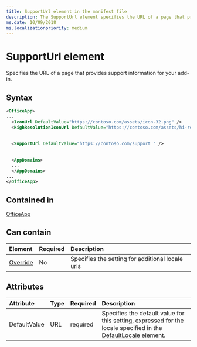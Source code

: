 ```yaml
---
title: SupportUrl element in the manifest file
description: The SupportUrl element specifies the URL of a page that provides support information for your add-in.
ms.date: 10/09/2018
ms.localizationpriority: medium
---
```


# SupportUrl element

Specifies the URL of a page that provides support information for your add-in.

## Syntax

```XML
<OfficeApp>
...
  <IconUrl DefaultValue="https://contoso.com/assets/icon-32.png" />
  <HighResolutionIconUrl DefaultValue="https://contoso.com/assets/hi-res-icon.png"/>
  
  
  <SupportUrl DefaultValue="https://contoso.com/support " />
  
  
  <AppDomains>
  ...
  </AppDomains>
...
</OfficeApp>
```

## Contained in

[OfficeApp](officeapp.md)

## Can contain

|  Element | Required | Description  |
|:-----|:-----|:-----|
|  [Override](override.md)   | No | Specifies the setting for additional locale urls |

## Attributes

|Attribute|Type|Required|Description|
|:-----|:-----|:-----|:-----|
|DefaultValue|URL|required|Specifies the default value for this setting, expressed for the locale specified in the [DefaultLocale](defaultlocale.md) element.|
